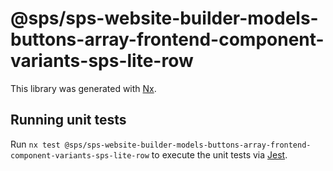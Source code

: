 # @sps/sps-website-builder-models-buttons-array-frontend-component-variants-sps-lite-row

This library was generated with [Nx](https://nx.dev).

## Running unit tests

Run `nx test @sps/sps-website-builder-models-buttons-array-frontend-component-variants-sps-lite-row` to execute the unit tests via [Jest](https://jestjs.io).
